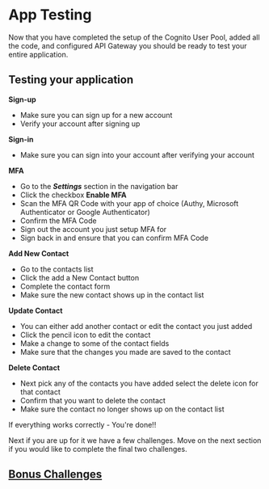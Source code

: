# App Testing

Now that you have completed the setup of the Cognito User Pool, added all the code, and configured API Gateway you should be ready to test your entire application.

## Testing your application

**Sign-up**

- Make sure you can sign up for a new account
- Verify your account after signing up

**Sign-in**

- Make sure you can sign into your account after verifying your account

**MFA**

- Go to the **_Settings_** section in the navigation bar
- Click the checkbox **Enable MFA**
- Scan the MFA QR Code with your app of choice (Authy, Microsoft Authenticator or Google Authenticator)
- Confirm the MFA Code
- Sign out the account you just setup MFA for
- Sign back in and ensure that you can confirm MFA Code

**Add New Contact**

- Go to the contacts list
- Click the add a New Contact button
- Complete the contact form
- Make sure the new contact shows up in the contact list

**Update Contact**

- You can either add another contact or edit the contact you just added
- Click the pencil icon to edit the contact
- Make a change to some of the contact fields
- Make sure that the changes you made are saved to the contact

**Delete Contact**

- Next pick any of the contacts you have added select the delete icon for that contact
- Confirm that you want to delete the contact
- Make sure the contact no longer shows up on the contact list

If everything works correctly - You're done!!

Next if you are up for it we have a few challenges. Move on the next section if you would like to complete the final two challenges.

## [Bonus Challenges](Bonus.md)
